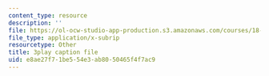 ```yaml
---
content_type: resource
description: ''
file: https://ol-ocw-studio-app-production.s3.amazonaws.com/courses/18-06sc-linear-algebra-fall-2011/e8ae27f71be554e3ab8050465f4f7ac9_2uDvRUowBzg.vtt
file_type: application/x-subrip
resourcetype: Other
title: 3play caption file
uid: e8ae27f7-1be5-54e3-ab80-50465f4f7ac9
---
```


